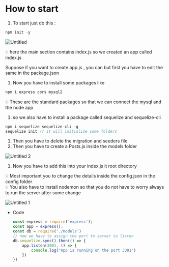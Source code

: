 # How to start

1. To start just do this : 

```jsx
npm init -y
```


![Untitled](https://user-images.githubusercontent.com/93585405/167426865-1198a75a-bb85-4857-8803-16ca7cfc4480.png)


<aside>
💡 here the main section contains index.js so we created an app called index.js

Suppose if you want to create app.js , you can but first you have to edit the same in the package.json

</aside>

1. Now you have to install some packages like

```jsx
npm i express cors mysql2
```

<aside>
💡 These are the standard packages so that we can connect the mysql and the node app

</aside>

1. so we also have to install a package called sequelize and sequelize-cli

```jsx
npm i sequelize sequelize-cli -g
sequelize init // it will initialize some folders 
```

1. Then you have to delete the migration and seeders file
2. Then you have to create a Posts.js inside the models folder 

![Untitled 2](https://user-images.githubusercontent.com/93585405/167427031-0108aa66-9b50-429a-88a7-43f842d4f88c.png)


1. Now you have to add this into your index.js it root directory

<aside>
💡 Most important you to change the details inside the config.json in the config folder

</aside>

<aside>
💡 You also have to install nodemon so that you do not have to worry always to run the server after some change

</aside>

![Untitled 1](https://user-images.githubusercontent.com/93585405/167427075-12776556-b944-4b82-8582-afb372e3767d.png)


- Code
    
    ```jsx
    const express = require('express');
    const app = express();
    const db = require('./models')
    // now we have to assign the port to server to listen
    db.sequelize.sync().then(() => {
        app.listen(3001, () => {
            console.log("App is running on the port 3301")
        })  
    })
    ```
